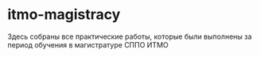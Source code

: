 # itmo-magistracy
Здесь собраны все практические работы, которые были выполнены за период обучения в магистратуре СППО ИТМО 
